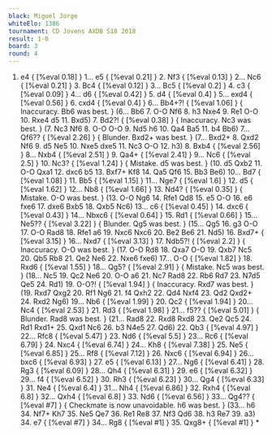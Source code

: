 ```yaml
---
black: Miguel Jorge
whiteElo: 1386
tournament: CD Jovens AXDB S18 2018
result: 1-0
board: 3
round: 4
---
```


1. e4 { [%eval 0.18] } 1... e5 { [%eval 0.21] } 2. Nf3 { [%eval 0.13] } 2... Nc6 { [%eval 0.21] } 3. Bc4 { [%eval 0.12] } 3... Bc5 { [%eval 0.2] } 4. c3 { [%eval 0.09] } 4... d6 { [%eval 0.42] } 5. d4 { [%eval 0.4] } 5... exd4 { [%eval 0.56] } 6. cxd4 { [%eval 0.4] } 6... Bb4+?! { [%eval 1.06] } { Inaccuracy. Bb6 was best. } (6... Bb6 7. O-O Nf6 8. h3 Nxe4 9. Re1 O-O 10. Rxe4 d5 11. Bxd5) 7. Bd2?! { [%eval 0.38] } { Inaccuracy. Nc3 was best. } (7. Nc3 Nf6 8. O-O O-O 9. Nd5 h6 10. Qa4 Ba5 11. b4 Bb6) 7... Qf6?? { [%eval 2.26] } { Blunder. Bxd2+ was best. } (7... Bxd2+ 8. Qxd2 Nf6 9. d5 Ne5 10. Nxe5 dxe5 11. Nc3 O-O 12. h3) 8. Bxb4 { [%eval 2.56] } 8... Nxb4 { [%eval 2.51] } 9. Qa4+ { [%eval 2.41] } 9... Nc6 { [%eval 2.5] } 10. Nc3? { [%eval 1.24] } { Mistake. d5 was best. } (10. d5 Qxb2 11. O-O Qxa1 12. dxc6 b5 13. Bxf7+ Kf8 14. Qa5 Qf6 15. Bb3 Be6) 10... Bd7 { [%eval 1.08] } 11. Bb5 { [%eval 1.15] } 11... Nge7 { [%eval 1.6] } 12. d5 { [%eval 1.62] } 12... Nb8 { [%eval 1.66] } 13. Nd4? { [%eval 0.35] } { Mistake. O-O was best. } (13. O-O Ng6 14. Rfe1 Qd8 15. e5 O-O 16. e6 fxe6 17. dxe6 Bxb5 18. Qxb5 Nc6) 13... c6 { [%eval 0.45] } 14. dxc6 { [%eval 0.43] } 14... Nbxc6 { [%eval 0.64] } 15. Rd1 { [%eval 0.66] } 15... Ne5?? { [%eval 3.22] } { Blunder. Qg5 was best. } (15... Qg5 16. g3 O-O 17. O-O Rad8 18. Rfe1 a6 19. Nxc6 Nxc6 20. Be2 Be6 21. Nd5) 16. Bxd7+ { [%eval 3.15] } 16... Nxd7 { [%eval 3.13] } 17. Ndb5?! { [%eval 2.2] } { Inaccuracy. O-O was best. } (17. O-O Rd8 18. Qxa7 O-O 19. Qxb7 Nc5 20. Qb5 Rb8 21. Qe2 Ne6 22. Nxe6 fxe6) 17... O-O { [%eval 1.82] } 18. Rxd6 { [%eval 1.55] } 18... Qg5? { [%eval 2.91] } { Mistake. Nc5 was best. } (18... Nc5 19. Qc2 Ne6 20. O-O a6 21. Nc7 Rad8 22. Rb6 Rd7 23. N7d5 Qe5 24. Rd1) 19. O-O?! { [%eval 1.94] } { Inaccuracy. Rxd7 was best. } (19. Rxd7 Qxg2 20. Rf1 Ng6 21. f4 Qxh2 22. Qd4 Nxf4 23. Qd2 Qxd2+ 24. Rxd2 Ng6) 19... Nb6 { [%eval 1.99] } 20. Qc2 { [%eval 1.94] } 20... Nc4 { [%eval 2.53] } 21. Rd3 { [%eval 1.98] } 21... f5?? { [%eval 5.01] } { Blunder. Rad8 was best. } (21... Rad8 22. Rxd8 Rxd8 23. Qe2 Qc5 24. Rd1 Rxd1+ 25. Qxd1 Nc6 26. b3 N4e5 27. Qd6) 22. Qb3 { [%eval 4.97] } 22... Rfc8 { [%eval 5.47] } 23. Nd6 { [%eval 5.5] } 23... Rc6 { [%eval 6.79] } 24. Nxc4 { [%eval 6.74] } 24... Kh8 { [%eval 7.38] } 25. Ne5 { [%eval 6.85] } 25... Rf8 { [%eval 7.12] } 26. Nxc6 { [%eval 6.94] } 26... bxc6 { [%eval 6.93] } 27. e5 { [%eval 6.13] } 27... Ng6 { [%eval 6.41] } 28. Rg3 { [%eval 6.09] } 28... Qh4 { [%eval 6.31] } 29. e6 { [%eval 6.32] } 29... f4 { [%eval 6.52] } 30. Rh3 { [%eval 6.23] } 30... Qg4 { [%eval 6.33] } 31. Ne4 { [%eval 6.4] } 31... Nh4 { [%eval 6.86] } 32. Rxh4 { [%eval 6.8] } 32... Qxh4 { [%eval 6.8] } 33. Nd6 { [%eval 6.56] } 33... Qg4?? { [%eval #7] } { Checkmate is now unavoidable. h6 was best. } (33... h6 34. Nf7+ Kh7 35. Ne5 Qe7 36. Re1 Re8 37. Nf3 Qd6 38. h3 Re7 39. a3) 34. e7 { [%eval #7] } 34... Rg8 { [%eval #1] } 35. Qxg8+ { [%eval #1] } *
